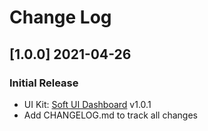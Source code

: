 # Change Log

## [1.0.0] 2021-04-26
### Initial Release

- UI Kit: [Soft UI Dashboard](https://github.com/creativetimofficial/soft-ui-dashboard) v1.0.1
- Add CHANGELOG.md to track all changes
